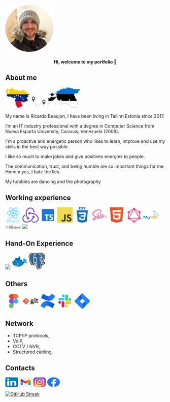 <p align="left">
<img src="/assets/pictures/me.png" width="30%"/>  
</p>

<h4 align="center"> Hi, welcome to my portfolio 👋 </h4>


## About me

<div float="left">
<img src="/assets/icons/venezuela.png" width="15%">
<img src="/assets/icons/move.svg" width="10%">
<img src="/assets/icons/estonia.png" width="20%">
</div>

<p>My name is Ricardo Beaujon, I have been living in Tallinn Estonia since 2017.
<p>I’m an IT industry professional with a degree in Computer Science from Nueva Esparta University, Caracas, Venezuela (2009).
<p>I'm a proactive and energetic person who likes to learn, improve and use my skills in the best way possible.
<p>I like so much to make jokes and give positives energies to people.
<p>The communication, trust, and being humble are so important things for me. Hmmm yes, I hate the lies.
<p>My hobbies are dancing and the photography



## Working experience
<div float="left">
<img src="/assets/icons/react.svg" width="10%">
<img src="/assets/icons/redux.svg" width="10%">
<img src="/assets/icons/ts.svg" width="10%">
<img src="/assets/icons/js.svg" width="10%">
<img src="/assets/icons/css3.svg" width="10%">
<img src="/assets/icons/sass.svg" width="10%">
<img src="/assets/icons/html5.svg" width="10%">
<img src="/assets/icons/graphql.svg" width="10%">
<img src="/assets/icons/mysql.svg" width="10%">
<img src="/assets/icons/sql.svg" width="10%">
<img src="/assets/icons/php.jpg" width="10%">
</div>

## Hand-On Experience
<div float="left">
<img src="/assets/icons/angular.svg" width="10%">
<img src="/assets/icons/docker.svg" width="10%">
<img src="/assets/icons/postgresql.svg" width="10%">
</div>

## Others
<div float="left">
<img src="/assets/icons/figma.svg" width="10%">
<img src="/assets/icons/git.svg" width="10%">
<img src="/assets/icons/confluence.svg" width="10%">
<img src="/assets/icons/slack.svg" width="10%">
<img src="/assets/icons/jira.svg" width="10%">
</div>

## Network

* TCP/IP protocols,
* VoIP,
* CCTV / NVR,  
* Structured cabling.

## Contacts

<p align="left">
<a href="https://linkedin.com/in/rbeaujon/" target="blank"><img align="center" src="/assets/icons/linkedin.png" alt="Ricardo Beaujon" height="30" width="40" /></a>
<a href="mailto:rbeaujon77@gmail.com " target="blank"><img align="center" src="/assets/icons/gmail.jpg" alt="Email" height="30" width="40" /></a>
<a href="https://www.instagram.com/rbeaujon/" target="blank"><img align="center" src="/assets/icons/instagram.svg" alt="Instagram" height="30" width="40" /></a>
<a href="https://www.facebook.com/rbeaujon" target="blank"><img align="center" src="/assets/icons/facebook.svg" alt="Facebook" height="30" width="40" /></a>
</p>

[![GitHub Streak](https://github-readme-streak-stats.herokuapp.com?user=rbeaujon&hide_border=true)](https://git.io/streak-stats)
